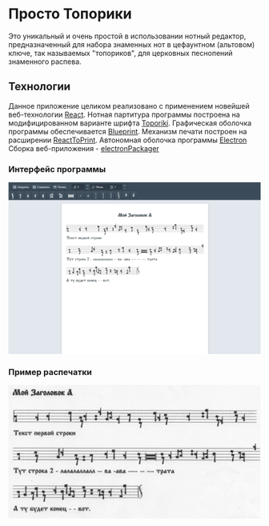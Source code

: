 # Просто Топорики

Это уникальный и очень простой в использовании нотный редактор, предназначенный для набора знаменных нот в цефаунтном (альтовом) ключе, так называемых "топориков", для церковных песнопений знаменного распева.

## Технологии

Данное приложение целиком реализовано с применением новейшей веб-технологии [React](https://reactjs.org/).
Нотная партитура программы построена на модифицированном варианте шрифта [Toporiki](http://znamen.ru/odnoglas.php).
Графическая оболочка программы обеспечивается [Blueprint](https://blueprintjs.com/).
Механизм печати построен на расширении [ReactToPrint](https://www.npmjs.com/package/react-to-print).
Автономная оболочка программы [Electron](https://www.electronjs.org)
Сборка веб-приложения - [electronPackager](https://github.com/electron/electron-packager)

### Интерфейс программы

![ui_example](https://github.com/scadl/easySongs/blob/master/screenshots/ui_example.png)

### Пример распечатки

![print_example](https://github.com/scadl/easySongs/blob/master/screenshots/ui_print.png)
